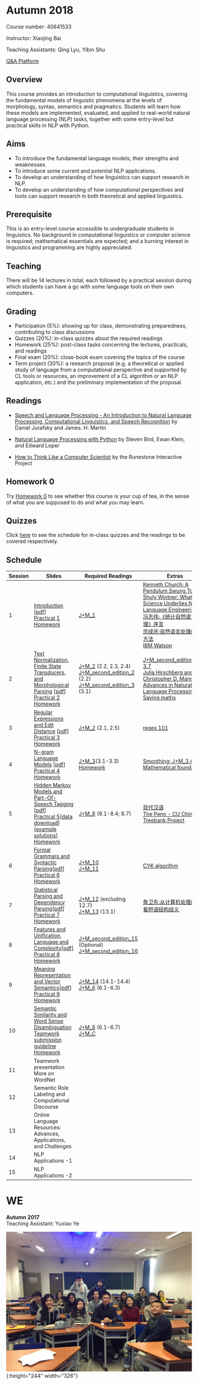 # Autumn 2018

Course number: 40641533

Instructor: Xiaojing Bai

Teaching Assistants: Qing Lyu, Yibin Shu

[Q&A Platform](https://piazza.com/tsinghua.edu.cn/fall2018/40641533)

## Overview
This course provides an introduction to computational linguistics, covering the fundamental models of linguistic phenomena at the levels of morphology, syntax, semantics and pragmatics. Students will learn how these models are implemented, evaluated, and applied to real-world natural language processing (NLP) tasks, together with some entry-level but practical skills in NLP with Python.

## Aims
+ To introduce the fundamental language models, their strengths and weaknesses. 
+ To introduce some current and potential NLP applications.
+ To develop an understanding of how linguistics can support research in NLP.
+ To develop an understanding of how computational perspectives and tools can support research in both theoretical and applied linguistics. 

## Prerequisite
This is an entry-level course accessible to undergraduate students in linguistics. No background in computational linguistics or computer science is required; mathematical essentials are expected; and a burning interest in linguistics and programming are highly appreciated.

## Teaching
There will be 14 lectures in total, each followed by a practical session during which students can have a go with some language tools on their own computers.

## Grading
+ Participation (5%): showing up for class, demonstrating preparedness, contributing to class discussions
+ Quizzes (20%): in-class quizzes about the required readings
+ Homework (25%): post-class tasks concerning the lectures, practicals, and readings
+ Final exam (20%): close-book exam covering the topics of the course
+ Term project (30%): a research proposal (e.g. a theoretical or applied study of language from a computational perspective and supported by CL tools or resources, an improvement of a CL algorithm or an NLP application, etc.) and the preliminary implementation of the proposal

## Readings
+ [Speech and Language Processing - An Introduction to Natural Language Processing, Computational Linguistics, and Speech Recognition](http://web.stanford.edu/~jurafsky/slp3/) by Daniel Jurafsky and James. H. Martin

+ [Natural Language Processing with Python](http://www.nltk.org/book/) by Steven Bird, Ewan Klein, and Edward Loper

+ [How to Think Like a Computer Scientist](https://runestone.academy/runestone/static/thinkcspy/index.html) by the Runestone Interactive Project

## Homework 0
Try [Homework 0](docs/homework_0) to see whether this course is your cup of tea, in the sense of what you are supposed to do and what you may learn.

## Quizzes
Click [here](docs/quizzes) to see the schedule for in-class quizzes and the readings to be covered respectively.

## Schedule

Session | Slides | Required Readings | Extras
------- | ------ | -------- | -----
1 | [Introduction](slides/1/) [[pdf](slides/1/1.pdf)]<br> [Practical 1](slides/1/prac1_Python_intro.pdf) <br> [Homework](slides/1/#37) | [J+M_1](readings/1/J+M_1.pdf)|[Kenneth Church: A Pendulum Swung Too Far](readings/1/Pendulum_Swung_Too_Far.pdf)<br>[Shuly Wintner: What Science Underlies Natural Language Engineering](readings/1/What_Science_Underlies_Natural_Language_Engineering.pdf)<br>[冯志伟:《统计自然语言处理》序言](readings/1/冯志伟_统计自然语言处理_序言.pdf)<br>[宗成庆:自然语言处理的基本方法](readings/1/宗成庆_自然语言处理的基本方法.pdf)<br>[IBM Watson](http://tech.sina.com.cn/d/IBMWatson/)
2 | [Text Normalization, Finite State Transducers, and Morphological Parsing](slides/2/) [[pdf](slides/2/2.pdf)]<br> [Practical 2](slides/2/prac2_function.pdf) <br> [Homework](slides/2/#44) | [J+M_2](readings/2/J+M_2.pdf) (2.2, 2.3, 2.4)<br> [J+M_second_edition_2](readings/2/J+M_second_edition_2.pdf) (2.2) <br> [J+M_second_edition_3](readings/2/J+M_second_edition_3.pdf) (3.1)|[J+M_second_edition_3.2-3.7](readings/2/J+M_second_edition_3.pdf)<br>[Julia Hirschberg and Christopher D. Manning: Advances in Natural Language Processing](readings/2/advances_nlp_2015.pdf)<br> [Saying maths](http://www.batmath.it/eng/say/say.htm)
3 | [Regular Expressions and Edit Distance](slides/3/) [[pdf](slides/3/3.pdf)] <br> [Practical 3](slides/3/prac3_structured_programs.pdf) <br> [Homework](slides/3/#20)| [J+M_2](readings/2/J+M_2.pdf) (2.1, 2.5) |[regex 101](https://regex101.com/)
4 | [N-gram Language Models](slides/4) [[pdf](slides/4/4.pdf)] <br> [Practical 4](slides/4/prac4.pdf) <br> [Homework](slides/4/#34) | [J+M_3](readings/4/J+M_3.pdf)(3.1-3.3)<br> [Homework](slides/4/#34)|[Smoothing: J+M_3.4-3.5](readings/4/J+M_3.pdf)<br>[Mathematical foundations](readings/4/pre_math_manning_schutze.pdf)
5 | [Hidden Markov Models and Part-Of-Speech Tagging](slides/5) [[pdf](slides/5/5.pdf)]<br> [Practical 5](slides/5/prac5.pdf)[[data download](slides/5/Lovers_on_Aran_messed.txt)][[example solutions](slides/5/prac5_example_sol.zip)]<br>[Homework](slides/5/#27)|[J+M_8](readings/5/J+M_8.pdf) (8.1-8.4; 8.7) |[现代汉语](readings/5/现代汉语_北大现代汉语教研室.pdf)<br>[The Penn - CU Chinese Treebank Project](https://verbs.colorado.edu/chinese/ctb.html)
6 | [Formal Grammars and Syntactic Parsing](slides/6)[[pdf](slides/6/6.pdf)]<br>[Practical 6](slides/6/#40)<br>[Homework](slides/6/#42)| [J+M_10](readings/6/J+M_10.pdf)<br>[J+M_11](readings/6/J+M_11.pdf) |[CYK algorithm](http://ccl.pku.edu.cn/doubtfire/Course/Computational%20Linguistics/contents/CYK_parsing.pdf)
7 | [Statistical Parsing and Dependency Parsing](slides/7)[[pdf](slides/7/7.pdf)]<br>[Practical 7](slides/7/#36)<br>[Homework](slides/7/#37) | [J+M_12](readings/7/J+M_12.pdf) (excluding 12.7) <br>[J+M_13](readings/7/J+M_13.pdf) (13.1)|[詹卫东:从计算机处理的角度看短语结构歧义](http://ccl.pku.edu.cn/doubtfire/Papers/1998_Different%20types%20of%20Chinese%20ambiguous%20structures.pdf)
8 | [Features and Unification, Language and Complexity](slides/8)[[pdf](slides/8/8.pdf)] <br>[Practical 8](slides/8/#41)<br>[Homework](slides/8/#42) |  [J+M_second_edition_15](readings/8/J+M_second_edition_15.pdf) (Optional) <br> [J+M_second_edition_16](readings/8/J+M_second_edition_16.pdf) |
9 | [Meaning Representation and Vector Semantics](slides/9)[[pdf](slides/9/9.pdf)]<br>[Practical 9](slides/9/prac9_CYK_revisited.pdf)<br>[Homework](slides/9/#39) | [J+M_14](readings/9/J+M_14.pdf) (14.1-14.4)<br> [J+M_6](readings/9/J+M_6.pdf) (6.1-6.3) |
10 | [Semantic Similarity and Word Sense Disambiguation](slides/10) <br>[Teamwork submission guideline](slides/10/teamwork_submission_guideline.pdf)<br>[Homework](slides/10/#34) | [J+M_6](readings/9/J+M_6.pdf) (6.1-6.7)<br>[J+M_C](https://bxjthu.github.io/CompLing/readings/10/J+M_C.pdf) |
11 | Teamwork presentation <br> More on WordNet|  |
12 | Semantic Role Labeling and Computational Discourse  |  |
13 | Online Language Resources: Advances, Applications, and Challenges  |  |
14 | NLP Applications -1 |  |
15 | NLP Applications -2 |  |


# WE

**Autumn 2017** <br>
Teaching Assistant: Yuxiao Ye

![](CL_2017.jpg){:height="244" width="326"}
